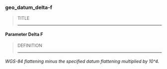 ### geo_datum_delta-f



> TITLE
> 
> ------

#### Parameter Delta F



> DEFINITION
> 
> ------

###### WGS-84 flattening minus the specified datum flattening multiplied by 10^4.